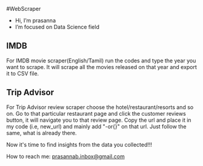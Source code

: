 #WebScraper

- Hi, I’m prasanna
- I’m focused on Data Science field

IMDB
---------
For IMDB movie scraper(English/Tamil) run the codes and type the year you want to scrape. It will scrape all the movies released on that year and export it to CSV file.

Trip Advisor
---------
For Trip Advisor review scraper choose the hotel/restaurant/resorts and so on. Go to that particular restaurant page and click the customer reviews button, it will navigate you to that review page. Copy the url and place it in my code (i.e, new_url) and mainly add "-or{}" on that url. Just follow the same, what is already there.

Now it's time to find insights from the data you collected!!!

How to reach me: prasannab.inbox@gmail.com
